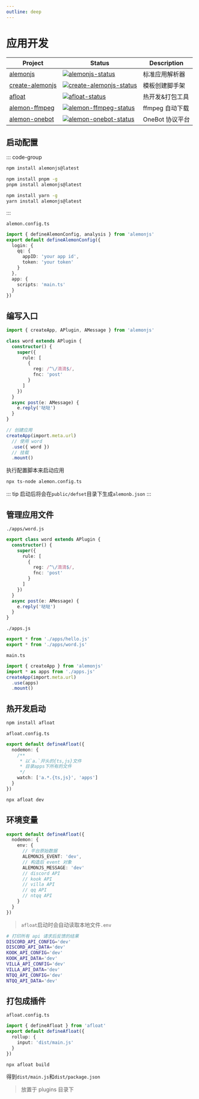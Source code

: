 ```yaml
---
outline: deep
---
```


# 应用开发

| Project           | Status                                               | Description     |
| ----------------- | ---------------------------------------------------- | --------------- |
| [alemonjs]        | [![alemonjs-status]][alemonjs-package]               | 标准应用解析器  |
| [create-alemonjs] | [![create-alemonjs-status]][create-alemonjs-package] | 模板创建脚手架  |
| [afloat]          | [![afloat-status]][afloat-package]                   | 热开发&打包工具 |
| [alemon-ffmpeg]   | [![alemon-ffmpeg-status]][alemon-ffmpeg-package]     | ffmpeg 自动下载 |
| [alemon-onebot]   | [![alemon-onebot-status]][alemon-onebot-package]     | OneBot 协议平台 |

[alemonjs]: https://github.com/ningmengchongshui/alemonjs
[alemonjs-status]: https://img.shields.io/npm/v/alemonjs.svg
[alemonjs-package]: https://www.npmjs.com/package/alemonjs

>

[create-alemonjs]: https://github.com/ningmengchongshui/alemonjs/tree/create-alemonjs
[create-alemonjs-status]: https://img.shields.io/npm/v/create-alemonjs.svg
[create-alemonjs-package]: https://www.npmjs.com/package/create-alemonjs

>

[afloat]: https://github.com/ningmengchongshui/alemonjs/tree/afloat
[afloat-status]: https://img.shields.io/npm/v/afloat.svg
[afloat-package]: https://www.npmjs.com/package/afloat

>

[alemon-ffmpeg]: https://github.com/kongxiangyiren/alemon-ffmpeg
[alemon-ffmpeg-status]: https://img.shields.io/npm/v/alemon-ffmpeg.svg
[alemon-ffmpeg-package]: https://www.npmjs.com/package/alemon-ffmpeg

>

[alemon-onebot]: https://github.com/ningmengchongshui/alemonjs/tree/alemon-onebot
[alemon-onebot-status]: https://img.shields.io/npm/v/alemon-onebot.svg
[alemon-onebot-package]: https://www.npmjs.com/package/alemon-onebot

## 启动配置

::: code-group

```sh [npm]
npm install alemonjs@latest
```

```sh [pnpm]
npm install pnpm -g
pnpm install alemonjs@latest
```

```sh [yarn]
npm install yarn -g
yarn install alemonjs@latest
```

:::

`alemon.config.ts`

```typescript
import { defineAlemonConfig, analysis } from 'alemonjs'
export default defineAlemonConfig({
  login: {
    qq: {
      appID: 'your app id',
      token: 'your token'
    }
  },
  app: {
    scripts: 'main.ts'
  }
})
```

## 编写入口

```ts
import { createApp, APlugin, AMessage } from 'alemonjs'

class word extends APlugin {
  constructor() {
    super({
      rule: [
        {
          reg: /^\/滴滴$/,
          fnc: 'post'
        }
      ]
    })
  }
  async post(e: AMessage) {
    e.reply('哒哒')
  }
}

// 创建应用
createApp(import.meta.url)
  // 使用 word
  .use({ word })
  // 挂载
  .mount()
```

执行配置脚本来启动应用

```sh
npx ts-node alemon.config.ts
```

::: tip
启动后将会在`public/defset`目录下生成`alemonb.json`
:::

## 管理应用文件

`./apps/word.js`

```ts
export class word extends APlugin {
  constructor() {
    super({
      rule: [
        {
          reg: /^\/滴滴$/,
          fnc: 'post'
        }
      ]
    })
  }
  async post(e: AMessage) {
    e.reply('哒哒')
  }
}
```

`./apps.js`

```ts
export * from './apps/hello.js'
export * from './apps/word.js'
```

`main.ts`

```ts
import { createApp } from 'alemonjs'
import * as apps from './apps.js'
createApp(import.meta.url)
  .use(apps)
  .mount()
```

## 热开发启动

```sh
npm install afloat
```

`afloat.config.ts`

```ts
export default defineAfloat({
  nodemon: {
    /**
     * 以`a.`开头的{ts,js}文件
     * 目录apps下所有的文件
     */
    watch: ['a.*.{ts,js}', 'apps']
  }
})
```

```ts
npx afloat dev
```

## 环境变量

```ts
export default defineAfloat({
  nodemon: {
    env: {
      // 平台原始数据
      ALEMONJS_EVENT: 'dev',
      // 构造后 event 对象
      ALEMONJS_MESSAGE: 'dev'
      // discord API
      // kook API
      // villa API
      // qq API
      // ntqq API
    }
  }
})
```

> `afloat`启动时会自动读取本地文件`.env`

```sh
# 打印所有 api 请求后反馈的结果
DISCORD_API_CONFIG='dev'
DISCORD_API_DATA='dev'
KOOK_API_CONFIG='dev'
KOOK_API_DATA='dev'
VILLA_API_CONFIG='dev'
VILLA_API_DATA='dev'
NTQQ_API_CONFIG='dev'
NTQQ_API_DATA='dev'
```

## 打包成插件

`afloat.config.ts`

```typescript
import { defineAfloat } from 'afloat'
export default defineAfloat({
  rollup: {
    input: 'dist/main.js'
  }
})
```

```sh
npx afloat build
```

得到`dist/main.js`和`dist/package.json`

> 放置于 plugins 目录下
